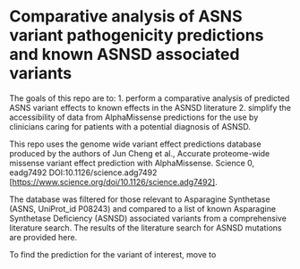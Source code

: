 # Comparative analysis of ASNS variant pathogenicity predictions and known ASNSD associated variants

The goals of this repo are to:
    1. perform a comparative analysis of predicted ASNS variant effects to known effects in the ASNSD literature
    2. simplify the accessibility of data from AlphaMissense predictions for the use by clinicians caring for patients with a potential diagnosis of ASNSD.

This repo uses the genome wide variant effect predictions database produced by the authors of Jun Cheng et al., Accurate proteome-wide missense variant effect prediction with AlphaMissense. Science 0, eadg7492 DOI:10.1126/science.adg7492 [https://www.science.org/doi/10.1126/science.adg7492]. 

The database was filtered for those relevant to Asparagine Synthetase (ASNS, UniProt_id P08243) and compared to a list of known Asparagine Synthetase Deficiency (ASNSD) associated variants from a comprehensive literature search. The results of the literature search for ASNSD mutations are provided here.



To find the prediction for the variant of interest, move to 